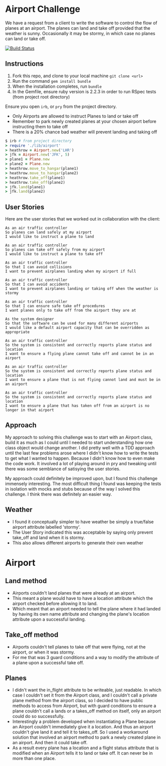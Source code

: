Airport Challenge
=================
We have a request from a client to write the software to control the flow of planes at an airport. The planes can land and take off provided that the weather is sunny. Occasionally it may be stormy, in which case no planes can land or take off.

[![Build Status](https://travis-ci.org/dearshrewdwit/airport_challenge.svg?branch=master)](https://travis-ci.org/dearshrewdwit/airport_challenge)

Instructions
--------
1. Fork this repo, and clone to your local machine `git clone <url>`
2. Run the command `gem install bundle`
3. When the installation completes, run `bundle`
4. In the Gemfile, ensure ruby version is 2.2.3 in order to run RSpec tests (from project root directory)

Ensure you open `irb`, or `pry` from the project directory.
* Only Airports are allowed to instruct Planes to land or take off
* Remember to park newly created planes at your chosen airport before instructing them to take off
* There is a 20% chance bad weather will prevent landing and taking off

```ruby
$ irb # from project directory
> require './lib/airport'
> heathrow = Airport.new('LHR')
> jfk = Airport.new('JFK', 5)
> plane1 = Plane.new
> plane2 = Plane.new
> heathrow.move_to_hangar(plane1)
> heathrow.move_to_hangar(plane2)
> heathrow.take_off(plane1)
> heathrow.take_off(plane2)
> jfk.land(plane1)
> jfk.land(plane2)
```

User Stories
----
Here are the user stories that we worked out in collaboration with the client:
```
As an air traffic controller
So planes can land safely at my airport
I would like to instruct a plane to land

As an air traffic controller
So planes can take off safely from my airport
I would like to instruct a plane to take off

As an air traffic controller
So that I can avoid collisions
I want to prevent airplanes landing when my airport if full

As an air traffic controller
So that I can avoid accidents
I want to prevent airplanes landing or taking off when the weather is stormy

As an air traffic controller
So that I can ensure safe take off procedures
I want planes only to take off from the airport they are at

As the system designer
So that the software can be used for many different airports
I would like a default airport capacity that can be overridden as appropriate

As an air traffic controller
So the system is consistent and correctly reports plane status and location
I want to ensure a flying plane cannot take off and cannot be in an airport

As an air traffic controller
So the system is consistent and correctly reports plane status and location
I want to ensure a plane that is not flying cannot land and must be in an airport

As an air traffic controller
So the system is consistent and correctly reports plane status and location
I want to ensure a plane that has taken off from an airport is no longer in that airport
```
Approach
------
My approach to solving this challenge was to start with an Airport class, build it as much as I could until I needed to start understanding how one class object would change another. I did pretty well with a TDD approach until the last few problems arose where I didn't know how to write the tests to get what I wanted to happen. Because I didn't know how to even make the code work. It involved a lot of playing around in pry and tweaking until there was some semblance of satisying the user stories.

My approach could definitely be improved upon, but I found this challenge immensely interesting. The most difficult thing I found was keeping the tests in isolation with mocks and stubs because of the way I solved this challenge. I think there was definitely an easier way.


Weather
---------
* I found it conceptually simpler to have weather be simply a true/false airport attribute labelled 'stormy'.
* The User Story indicated this was acceptable by saying only prevent take_off and land when it is stormy.
* This also allows different airports to generate their own weather

Airport
=======
Land method
---------
* Airports couldn't land planes that were already at an airport.
* This meant a plane would have to have a location attribute which the airport checked before allowing it to land.
* Which meant that an airport needed to tell the plane where it had landed by having its own name attribute and changing the plane's location attribute upon a successful landing.

Take_off method
---------
* Airports couldn't tell planes to take off that were flying, not at the airport, or when it was stormy.
* For me that was 3 guard conditions and a way to modify the attribute of a plane upon a successful take off.


Planes
---------
* I didn't want the in_flight attribute to be writeable, just readable. In which case I couldn't set it from the Airport class, and I couldn't call a private plane method from the airport class, so I decided to have public methods to access from Airport, but with guard conditions to ensure a plane couldn't call a lands or a takes_off method on itself, only an airport could do so successfully.
* Interestingly a problem developed when instantiating a Plane because an Airport couldn't immediately give it a location. And thus an airport couldn't give land it and tell it to takes_off. So I used a workaround solution that involved an airport method to park a newly created plane in an airport. And then it could take off.
* As a result every plane has a location and a flight status attribute that is modified when an Airport tells it to land or take off. It can never be in more than one place.
